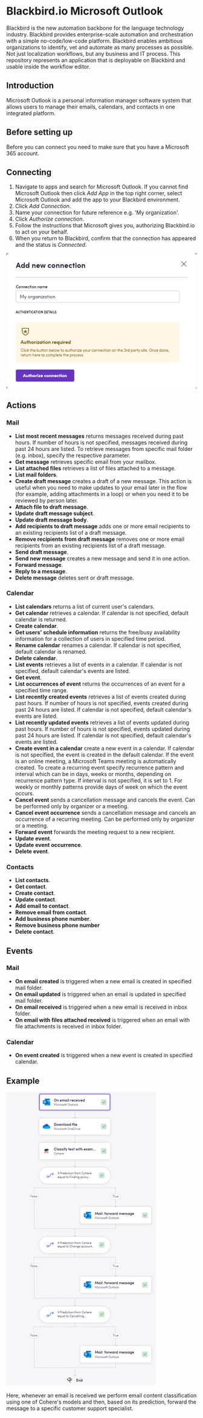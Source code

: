 # Blackbird.io Microsoft Outlook

Blackbird is the new automation backbone for the language technology industry. Blackbird provides enterprise-scale automation and orchestration with a simple no-code/low-code platform. Blackbird enables ambitious organizations to identify, vet and automate as many processes as possible. Not just localization workflows, but any business and IT process. This repository represents an application that is deployable on Blackbird and usable inside the workflow editor.

## Introduction

<!-- begin docs -->

Microsoft Outlook is a personal information manager software system that allows users to manage their emails, calendars, and contacts in one integrated platform.

## Before setting up

Before you can connect you need to make sure that you have a Microsoft 365 account.

## Connecting

1. Navigate to apps and search for Microsoft Outlook. If you cannot find Microsoft Outlook then click _Add App_ in the top right corner, select Microsoft Outlook and add the app to your Blackbird environment.
2. Click _Add Connection_.
3. Name your connection for future reference e.g. 'My organization'.
4. Click _Authorize connection_.
5. Follow the instructions that Microsoft gives you, authorizing Blackbird.io to act on your behalf. 
6. When you return to Blackbird, confirm that the connection has appeared and the status is _Connected_.

![Connecting](image/README/connecting.png)

## Actions

### Mail

- **List most recent messages** returns messages received during past hours. If number of hours is not specified, messages received during past 24 hours are listed. To retrieve messages from specific mail folder (e.g. inbox), specify the respective parameter.
- **Get message** retrieves specific email from your mailbox.
- **List attached files** retrieves a list of files attached to a message.
- **List mail folders**.
- **Create draft message** creates a draft of a new message. This action is useful when you need to make updates to your email later in the flow (for example, adding attachments in a loop) or when you need it to be reviewed by person later.
- **Attach file to draft message**.
- **Update draft message subject**.
- **Update draft message body**.
- **Add recipients to draft message** adds one or more email recipients to an existing recipients list of a draft message.
- **Remove recipients from draft message** removes one or more email recipients from an existing recipients list of a draft message.
- **Send draft message**.
- **Send new message** creates a new message and send it in one action.
- **Forward message**.
- **Reply to a message**.
- **Delete message** deletes sent or draft message.

### Calendar

- **List calendars** returns a list of current user's calendars.
- **Get calendar** retrieves a calendar. If calendar is not specified, default calendar is returned.
- **Create calendar**.
- **Get users' schedule information** returns the free/busy availability information for a collection of users in specified time period.
- **Rename calendar** renames a calendar. If calendar is not specified, default calendar is renamed.
- **Delete calendar**.
- **List events** retrieves a list of events in a calendar. If calendar is not specified, default calendar's events are listed.
- **Get event**. 
- **List occurrences of event** returns the occurrences of an event for a specified time range.
- **List recently created events** retrieves a list of events created during past hours. If number of hours is not specified, events created during past 24 hours are listed. If calendar is not specified, default calendar's events are listed.
- **List recently updated events** retrieves a list of events updated during past hours. If number of hours is not specified, events updated during past 24 hours are listed. If calendar is not specified, default calendar's events are listed.
- **Create event in a calendar** create a new event in a calendar. If calendar is not specified, the event is created in the default calendar. If the event is an online meeting, a Microsoft Teams meeting is automatically created. To create a recurring event specify recurrence pattern and interval which can be in days, weeks or months, depending on recurrence pattern type. If interval is not specified, it is set to 1. For weekly or monthly patterns provide days of week on which the event occurs.
- **Cancel event** sends a cancellation message and cancels the event. Can be performed only by organizer or a meeting. 
- **Cancel event occurrence** sends a cancellation message and cancels an occurrence of a recurring meeting. Can be performed only by organizer or a meeting. 
- **Forward event** forwards the meeting request to a new recipient.
- **Update event**.
- **Update event occurrence**.
- **Delete event**.

### Contacts

- **List contacts**.
- **Get contact**.
- **Create contact**.
- **Update contact**.
- **Add email to contact**.
- **Remove email from contact**.
- **Add business phone number**.
- **Remove business phone number**
- **Delete contact**.

## Events

### Mail

- **On email created** is triggered when a new email is created in specified mail folder.
- **On email updated** is triggered when an email is updated in specified mail folder.
- **On email received** is triggered when a new email is received in inbox folder.
- **On email with files attached received** is triggered when an email with file attachments is received in inbox folder.

### Calendar

- **On event created** is triggered when a new event is created in specified calendar.

## Example

![example](image/README/example.png)

Here, whenever an email is received we perform email content classification using one of Cohere's models and then, based on its prediction, forward the message to a specific customer support specialist.

<!-- end docs -->
